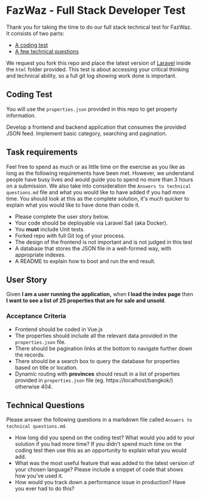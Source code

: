 # FazWaz - Full Stack Developer Test
Thank you for taking the time to do our full stack technical test for FazWaz. It consists of two parts:
- [A coding test](#task)
- [A few technical questions](#tech)

We request you fork this repo and place the latest version of [Laravel](https://laravel.com/docs/9.x) inside the `html` folder provided. This test is about accessing your critical thinking and technical ability, so a full git log showing work done is important.

## Coding Test
You will use the `properties.json` provided in this repo to get property information. 

Develop a frontend and backend application that consumes the provided JSON feed. Implement basic category, searching and pagination.

## <a name="task">Task requirements</a>

Feel free to spend as much or as little time on the exercise as you like as long as the following requirements have been met. However, we understand people have busy lives and would guide you to spend no more than 3 hours on a submission. We also take into consideration the `Answers to technical questions.md` file and what you would like to have added if you had more time. You should look at this as the complete solution, it's much quicker to explain what you would like to have done than code it.

- Please complete the user story below.
- Your code should be deployable via Laravel Sail (aka Docker).
- You **must** include Unit tests.
- Forked repo with full Git log of your process.
- The design of the frontend is not important and is not judged in this test
- A database that stores the JSON file in a well-formed way, with appropriate indexes.
- A README to explain how to boot and run the end result.

## User Story
Given **I am a user running the application,** when **I load the index page** then **I want to see a list of 25 properties that are for sale and unsold**.

### Acceptance Criteria

- Frontend should be coded in Vue.js
- The properties should include all the relevant data provided in the `properties.json` file.
- There should be pagination links at the bottom to navigate further down the records.
- There should be a search box to query the database for properties based on title or location.
- Dynamic routing with **provinces** should result in a list of properties provided in `properties.json` file (eg. https://localhost/bangkok/) otherwise 404.

## <a name="tech">Technical Questions</a>
Please answer the following questions in a markdown file called `Answers to technical questions.md`.

- How long did you spend on the coding test? What would you add to your solution if you had more time? If you didn't spend much time on the coding test then use this as an opportunity to explain what you would add.
- What was the most useful feature that was added to the latest version of your chosen language? Please include a snippet of code that shows how you've used it.
- How would you track down a performance issue in production? Have you ever had to do this?
